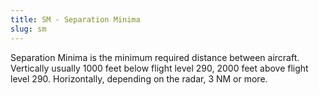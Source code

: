 ```yaml
---
title: SM - Separation Minima
slug: sm
---
```


Separation Minima is the minimum required distance between aircraft.
Vertically usually 1000 feet below flight level 290, 2000 feet above
flight level 290.
Horizontally, depending on the radar, 3 NM or more.
